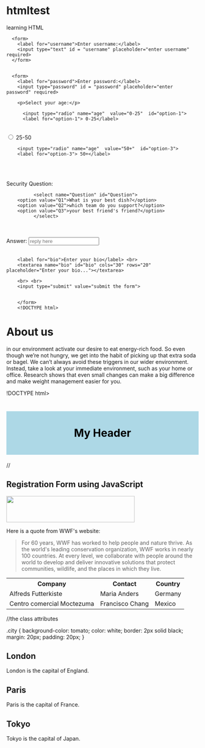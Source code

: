 # htmltest
learning HTML

      <form>
        <label for="username">Enter username:</label>
        <input type="text" id = "username" placeholder="enter username" required>
      </form>


      <form>
        <label for="password">Enter password:</label>
        <input type="password" id = "password" placeholder="enter password" required>
     
        <p>Select your age:</p>

          <input type="radio" name="age"  value="0-25"  id="option-1">
          <label for="option-1"> 0-25</label>

<br>
          <input type="radio" name="age"  value="25-50"  id="option-2">
          <label for="option-2">25-50</label>

<br>

        <input type="radio" name="age"  value="50+"  id="option-3">
        <label for="option-3"> 50+</label>

<br><br>

<label for="Question">Security Question:</label>


              <select name="Question" id="Question">
        <option value="Q1">What is your best dish?</option>
        <option value="Q2">which team do you support?</option>
        <option value="Q3">your best friend's friend?</option>
              </select>

<br><br>
        <label for="QuestionAnswer">Answer:</label>
        <input type="text" id="QuestionAnswer" name="QuestionAnswer" placeholder="reply here">
      <br> <br>

        <label for="bio">Enter your bio</label> <br>
        <textarea name="bio" id="bio" cols="30" rows="20" placeholder="Enter your bio..."></textarea>

        <br> <br>
        <input type="submit" value="submit the form">


        </form>
        <!DOCTYPE html>
<html lang="en">
<head>
    <link rel="stylesheet" href="style.css">
    <meta charset="UTF-8">
    <meta http-equiv="X-UA-Compatible" content="IE=edge">
    <meta name="viewport" content="width=h, initial-scale=1.0">
    <title>About us</title>
</head>
<body>
    <h1>About us</h1>
       <p> 
        in our environment activate our desire to eat energy-rich food. So even though
           we’re not hungry, we get into the habit of picking up that extra soda or bagel.
           We can’t always avoid these triggers in our wider environment. Instead, take a 
          look at your immediate environment, such as your home or office. Research shows 
          that even small changes can make a big difference and make weight management easier
          for you.
      </p>
      !DOCTYPE html>
<html>
<head>
<style>
#myHeader {
  background-color: lightblue;
  color: black;
  padding: 40px;
  text-align: center;
}
</style>
</head>
<body>

<h1 id="myHeader">My Header</h1>

</body>
</html>
</body>
</html>

//<html>
<head>
<title>Register</title>
<script type="text/javascript" src="https://ajax.googleapis.com/ajax/libs/jquery/2.1.3/jquery.min.js"></script>
<script src="//code.jquery.com/ui/1.11.4/jquery-ui.js"></script>
<link rel="stylesheet" href="//code.jquery.com/ui/1.11.4/themes/smoothness/jquery-ui.css">
<!--This line includes the .css file-->
<link href="http://localhost/register/formjscript.css" rel="stylesheet">
</head>
<body>
<div id="main">
<h2>Registration Form using JavaScript</h2>
<div id="form_sample">
</div> <!--This line includes the .js file-->
<script src="http://localhost/register/formjscript.js"></script>
</div>
</body>
</html>
<!DOCTYPE HTML>
<html>
<head>
<script>
function allowDrop(ev) {
  ev.preventDefault();
}

function drag(ev) {
  ev.dataTransfer.setData("text", ev.target.id);
}

function drop(ev) {
  ev.preventDefault();
  var data = ev.dataTransfer.getData("text");
  ev.target.appendChild(document.getElementById(data));
}
</script>
</head>
<body>

<div id="div1" ondrop="drop(event)" ondragover="allowDrop(event)"></div>

<img id="drag1" src="img_logo.gif" draggable="true" ondragstart="drag(event)" width="336" height="69">

</body>
</html>

<p>Here is a quote from WWF's website:</p>
<blockquote cite="http://www.worldwildlife.org/who/index.html">
For 60 years, WWF has worked to help people and nature thrive. As the world's leading conservation organization, WWF works in nearly 100 countries. At every level, we collaborate with people around the world to develop and deliver innovative solutions that protect communities, wildlife, and the places in which they live.
</blockquote>

<table>
  <tr>
    <th>Company</th>
    <th>Contact</th>
    <th>Country</th>
  </tr>
  <tr>
    <td>Alfreds Futterkiste</td>
    <td>Maria Anders</td>
    <td>Germany</td>
  </tr>
  <tr>
    <td>Centro comercial Moctezuma</td>
    <td>Francisco Chang</td>
    <td>Mexico</td>
  </tr>
</table>

//the class attributes

.city {
  background-color: tomato;
  color: white;
  border: 2px solid black;
  margin: 20px;
  padding: 20px;
}
</style>
</head>
<body>

<div class="city">
  <h2>London</h2>
  <p>London is the capital of England.</p>
</div>

<div class="city">
  <h2>Paris</h2>
  <p>Paris is the capital of France.</p>
</div>

<div class="city">
  <h2>Tokyo</h2>
  <p>Tokyo is the capital of Japan.</p>
</div>

</body>
</html>
